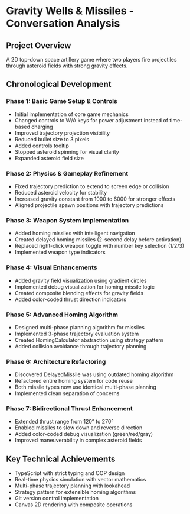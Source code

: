 # Gravity Wells & Missiles - Conversation Analysis

## Project Overview
A 2D top-down space artillery game where two players fire projectiles through asteroid fields with strong gravity effects.

## Chronological Development

### Phase 1: Basic Game Setup & Controls
- Initial implementation of core game mechanics
- Changed controls to W/A keys for power adjustment instead of time-based charging
- Improved trajectory projection visibility
- Reduced bullet size to 3 pixels
- Added controls tooltip
- Stopped asteroid spinning for visual clarity
- Expanded asteroid field size

### Phase 2: Physics & Gameplay Refinement
- Fixed trajectory prediction to extend to screen edge or collision
- Reduced asteroid velocity for stability
- Increased gravity constant from 1000 to 6000 for stronger effects
- Aligned projectile spawn positions with trajectory predictions

### Phase 3: Weapon System Implementation
- Added homing missiles with intelligent navigation
- Created delayed homing missiles (2-second delay before activation)
- Replaced right-click weapon toggle with number key selection (1/2/3)
- Implemented weapon type indicators

### Phase 4: Visual Enhancements
- Added gravity field visualization using gradient circles
- Implemented debug visualization for homing missile logic
- Created composite blending effects for gravity fields
- Added color-coded thrust direction indicators

### Phase 5: Advanced Homing Algorithm
- Designed multi-phase planning algorithm for missiles
- Implemented 3-phase trajectory evaluation system
- Created HomingCalculator abstraction using strategy pattern
- Added collision avoidance through trajectory planning

### Phase 6: Architecture Refactoring
- Discovered DelayedMissile was using outdated homing algorithm
- Refactored entire homing system for code reuse
- Both missile types now use identical multi-phase planning
- Implemented clean separation of concerns

### Phase 7: Bidirectional Thrust Enhancement
- Extended thrust range from 120° to 270°
- Enabled missiles to slow down and reverse direction
- Added color-coded debug visualization (green/red/gray)
- Improved maneuverability in complex asteroid fields

## Key Technical Achievements
- TypeScript with strict typing and OOP design
- Real-time physics simulation with vector mathematics
- Multi-phase trajectory planning with lookahead
- Strategy pattern for extensible homing algorithms
- Git version control implementation
- Canvas 2D rendering with composite operations